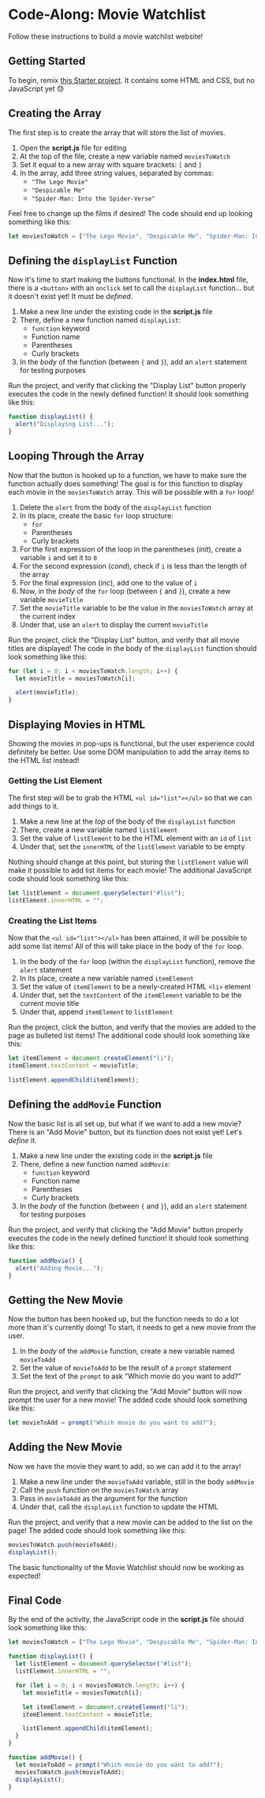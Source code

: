 # Code-Along: Movie Watchlist
Follow these instructions to build a movie watchlist website!

## Getting Started
To begin, remix [this Starter project](https://glitch.com/edit/#!/my-watchlist-as-an-array). It contains some HTML and CSS, but no JavaScript yet 😓

## Creating the Array
The first step is to create the array that will store the list of movies.

1. Open the **script.js** file for editing
1. At the top of the file, create a new variable named `moviesToWatch`
1. Set it equal to a new array with square brackets: `[` and `]`
1. In the array, add three string values, separated by commas:  
    - `"The Lego Movie"`
    - `"Despicable Me"`
    - `"Spider-Man: Into the Spider-Verse"`

Feel free to change up the films if desired! The code should end up looking something like this:

```js
let moviesToWatch = ["The Lego Movie", "Despicable Me", "Spider-Man: Into the Spider-Verse"];
```

## Defining the `displayList` Function
Now it's time to start making the buttons functional. In the **index.html** file, there is a `<button>` with an `onclick` set to call the `displayList` function... but it doesn't exist yet! It must be _defined_.

1. Make a new line under the existing code in the **script.js** file
1. There, define a new function named `displayList`:  
    - `function` keyword
    - Function name
    - Parentheses
    - Curly brackets
1. In the _body_ of the function (between `{` and `}`), add an `alert` statement for testing purposes

Run the project, and verify that clicking the "Display List" button properly executes the code in the newly defined function! It should look something like this:

```js
function displayList() {
  alert("Displaying List...");
}
```

## Looping Through the Array
Now that the button is hooked up to a function, we have to make sure the function actually does something! The goal is for this function to display each movie in the `moviesToWatch` array. This will be possible with a `for` loop!

1. Delete the `alert` from the body of the `displayList` function
1. In its place, create the basic `for` loop structure:  
    - `for`
    - Parentheses
    - Curly brackets
1. For the first expression of the loop in the parentheses (_init_), create a variable `i` and set it to `0`
1. For the second expression (_cond_), check if `i` is less than the length of the array
1. For the final expression (_inc_), add one to the value of `i`
1. Now, in the _body_ of the `for` loop (between `{` and `}`), create a new variable `movieTitle`
1. Set the `movieTitle` variable to be the value in the `moviesToWatch` array at the current index
1. Under that, use an `alert` to display the current `movieTitle`

Run the project, click the "Display List" button, and verify that all movie titles are displayed! The code in the body of the `displayList` function should look something like this:

```js
for (let i = 0; i < moviesToWatch.length; i++) {
  let movieTitle = moviesToWatch[i];

  alert(movieTitle);
}
```

## Displaying Movies in HTML
Showing the movies in pop-ups is functional, but the user experience could definitely be better. Use some DOM manipulation to add the array items to the HTML list instead!

### Getting the List Element
The first step will be to grab the HTML `<ul id="list"></ul>` so that we can add things to it.

1. Make a new line at the _top_ of the body of the `displayList` function
1. There, create a new variable named `listElement`
1. Set the value of `listElement` to be the HTML element with an `id` of `list`
1. Under that, set the `innerHTML` of the `listElement` variable to be empty

Nothing should change at this point, but storing the `listElement` value will make it possible to add list items for each movie! The additional JavaScript code should look something like this: 

```js
let listElement = document.querySelector("#list");
listElement.innerHTML = "";
```

### Creating the List Items
Now that the `<ul id="list"></ul>` has been attained, it will be possible to add some list items! All of this will take place in the body of the `for` loop.

1. In the body of the `for` loop (within the `displayList` function), remove the `alert` statement
1. In its place, create a new variable named `itemElement`
1. Set the value of `itemElement` to be a newly-created HTML `<li>` element
1. Under that, set the `textContent` of the `itemElement` variable to be the current movie title
1. Under that, append `itemElement` to `listElement`

Run the project, click the button, and verify that the movies are added to the page as bulleted list items! The additional code should look something like this:

```js
let itemElement = document.createElement("li");
itemElement.textContent = movieTitle;

listElement.appendChild(itemElement);
```

## Defining the `addMovie` Function
Now the basic list is all set up, but what if we want to add a new movie? There is an "Add Movie" button, but its function does not exist yet! Let's _define_ it.

1. Make a new line under the existing code in the **script.js** file
1. There, define a new function named `addMovie`:  
    - `function` keyword
    - Function name
    - Parentheses
    - Curly brackets
1. In the _body_ of the function (between `{` and `}`), add an `alert` statement for testing purposes

Run the project, and verify that clicking the "Add Movie" button properly executes the code in the newly defined function! It should look something like this:

```js
function addMovie() {
  alert("Adding Movie...");
}
```

## Getting the New Movie
Now the button has been hooked up, but the function needs to do a lot more than it's currently doing! To start, it needs to get a new movie from the user.

1. In the _body_ of the `addMovie` function, create a new variable named `movieToAdd`
1. Set the value of `movieToAdd` to be the result of a `prompt` statement
1. Set the text of the `prompt` to ask "Which movie do you want to add?"

Run the project, and verify that clicking the "Add Movie" button will now prompt the user for a new movie! The added code should look something like this:

```js
let movieToAdd = prompt("Which movie do you want to add?");
```

## Adding the New Movie
Now we have the movie they want to add, so we can add it to the array!

1. Make a new line under the `movieToAdd` variable, still in the body `addMovie`
1. Call the `push` function on the `moviesToWatch` array
1. Pass in `movieToAdd` as the argument for the function
1. Under that, call the `displayList` function to update the HTML

Run the project, and verify that a new movie can be added to the list on the page! The added code should look something like this:

```js
moviesToWatch.push(movieToAdd);
displayList();
```

The basic functionality of the Movie Watchlist should now be working as expected!

## Final Code
By the end of the activity, the JavaScript code in the **script.js** file should look something like this:

```js
let moviesToWatch = ["The Lego Movie", "Despicable Me", "Spider-Man: Into the Spider-Verse"];

function displayList() {
  let listElement = document.querySelector("#list");
  listElement.innerHTML = "";

  for (let i = 0; i < moviesToWatch.length; i++) {
    let movieTitle = moviesToWatch[i];

    let itemElement = document.createElement("li");
    itemElement.textContent = movieTitle;

    listElement.appendChild(itemElement);
  }
}

function addMovie() {
  let movieToAdd = prompt("Which movie do you want to add?");
  moviesToWatch.push(movieToAdd);
  displayList();
}
```
